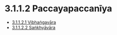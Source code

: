 # 3.1.1.2 Paccayapaccanīya

* [3.1.1.2.1 Vibhaṅgavāra](3.1.1.2/3.1.1.2.1.md)
* [3.1.1.2.2 Saṅkhyāvāra](3.1.1.2/3.1.1.2.2.md)
